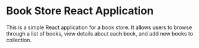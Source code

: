# Book Store React Application

This is a simple React application for a book store. It allows users to browse through a list of books, view details about each book, and add new books to collection.